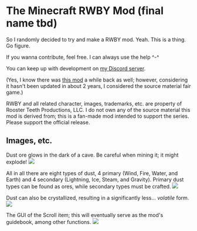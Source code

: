 # The Minecraft RWBY Mod (final name tbd)

So I randomly decided to try and make a RWBY mod. Yeah. This is a thing. Go figure.

If you wanna contribute, feel free. I can always use the help ^-^

You can keep up with development on [my Discord server](https://discord.gg/ZWQDtqj).

(Yes, I know there was [this mod](http://www.minecraftforum.net/forums/mapping-and-modding/minecraft-mods/wip-mods/2512992) a while back as well; however, considering it hasn't been updated in about 2 years, I considered the source material fair game.)

RWBY and all related character, images, trademarks, etc. are property of Rooster Teeth Productions, LLC. I do not own any of the source material this mod is derived from; this is a fan-made mod intended to support the series. Please support the official release.

## Images, etc.

Dust ore glows in the dark of a cave. Be careful when mining it; it might explode!
![](https://cdn.discordapp.com/attachments/297027644858433536/297154581157380097/unknown1.png)

All in all there are eight types of dust, 4 primary (Wind, Fire, Water, and Earth) and 4 secondary (Lightning, Ice, Steam, and Gravity). Primary dust types can be found as ores, while secondary types must be crafted.
![](https://cdn.discordapp.com/attachments/297027644858433536/297155197715742720/unknown.png)

Dust can also be crystallized, resulting in a significantly less... *volatile* form.
![](https://cdn.discordapp.com/attachments/297027644858433536/297155845869928449/unknown.png)

The GUI of the Scroll item; this will eventually serve as the mod's guidebook, among other functions.
![](https://cdn.discordapp.com/attachments/297027644858433536/297156101453905930/unknown.png)